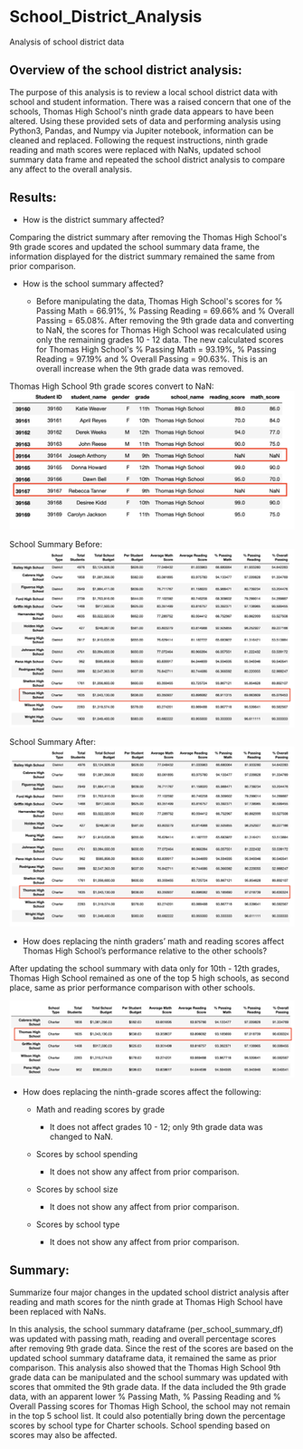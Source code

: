 # School_District_Analysis
Analysis of school district data

## Overview of the school district analysis:

The purpose of this analysis is to review a local school district data with school and student information.  There was a raised concern that one of the schools, Thomas High School's ninth grade data appears to have been altered.  Using these provided sets of data and performing analysis using Python3, Pandas, and Numpy via Jupiter notebook, information can be cleaned and replaced.  Following the request instructions, ninth grade reading and math scores were replaced with NaNs, updated school summary data frame and repeated the school district analysis to compare any affect to the overall analysis. 

## Results:

- How is the district summary affected?  

Comparing the district summary after removing the Thomas High School's 9th grade scores and updated the school summary data frame, the information displayed for the district summary remained the same from prior comparison.

- How is the school summary affected?

    - Before manipulating the data, Thomas High School's scores for % Passing Math = 66.91%, % Passing Reading = 69.66% and % Overall Passing = 65.08%.  After removing the 9th grade data and converting to NaN, the scores for Thomas High School was recalculated using only the remaining grades 10 - 12 data.  The new calculated scores for Thomas High School's % Passing Math = 93.19%, % Passing Reading = 97.19% and % Overall Passing = 90.63%.  This is an overall increase when the 9th grade data was removed.

Thomas High School 9th grade scores convert to NaN:
![ThomasHS_9th_NaN.png](https://github.com/EHuiMartinez/School_District_Analysis/blob/main/Resources/ThomasHS_9th_NaN.png)


School Summary Before:
![School_summary_before_replace_ThomasHS.png](https://github.com/EHuiMartinez/School_District_Analysis/blob/main/Resources/School_summary_before_replace_ThomasHS.png)

School Summary After:
![School_summary_after_replace_ThomasHS.png](https://github.com/EHuiMartinez/School_District_Analysis/blob/main/Resources/School_summary_after_replace_ThomasHS.png)

- How does replacing the ninth graders’ math and reading scores affect Thomas High School’s performance relative to the other schools?

After updating the school summary with data only for 10th - 12th grades, Thomas High School remained as one of the top 5 high schools, as second place, same as prior performance comparison with other schools.  

![Top5_percent_overall_passing.png](https://github.com/EHuiMartinez/School_District_Analysis/blob/main/Resources/Top5_percent_overall_passing.png)

- How does replacing the ninth-grade scores affect the following:
    - Math and reading scores by grade
        - It does not affect grades 10 - 12; only 9th grade data was changed to NaN.

    - Scores by school spending
        - It does not show any affect from prior comparison.

    - Scores by school size
        - It does not show any affect from prior comparison.

    - Scores by school type
        - It does not show any affect from prior comparison.

## Summary:
Summarize four major changes in the updated school district analysis after reading and math scores for the ninth grade at Thomas High School have been replaced with NaNs.

In this analysis, the school summary dataframe (per_school_summary_df) was updated with passing math, reading and overall percentage scores after removing 9th grade data.  Since the rest of the scores are based on the updated school summary dataframe data, it remained the same as prior comparison.  This analysis also showed that the Thomas High School 9th grade data can be manipulated and the school summary was updated with scores that ommited the 9th grade data. If the data included the 9th grade data, with an apparent lower % Passing Math, % Passing Reading and % Overall Passing scores for Thomas High School, the school may not remain in the top 5 school list.  It could also potentially bring down the percentage scores by school type for Charter schools.  School spending based on scores may also be affected.  
